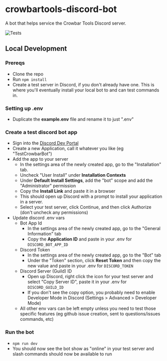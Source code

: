 # crowbartools-discord-bot
 A bot that helps service the Crowbar Tools Discord server.

![Tests](https://github.com/crowbartools/crowbartools-discord-bot/workflows/Tests/badge.svg?branch=master)


## Local Development

### Prereqs
- Clone the repo
- Run `npm install`
- Create a test server in Discord, if you don't already have one. This is where you'll eventually install your local bot to and can test commands in.

### Setting up .env 
- Duplicate the **example.env** file and rename it to just ".env"

### Create a test discord bot app
- Sign into the [Discord Dev Portal](https://discord.com/developers/applications)
- Create a new Application, call it whatever you like (eg "TestCrowbarBot")
- Add the app to your server
  - In the settings area of the newly created app, go to the "Installation" tab.
  - Uncheck "User Install" under **Installation Contexts**
  - Under **Default Install Settings**, add the "bot" scope and add the "Administrator" permission
  - Copy the **Install Link** and paste it in a browser
  - This should open up Discord with a prompt to install your application in a server. 
  - Select your test server, click Continue, and then click Authorize (don't uncheck any permissions)
- Update discord .env vars
  - Bot App Id
    - In the settings area of the newly created app, go to the "General Information" tab
    - Copy the **Application ID** and paste in your .env for `DISCORD_BOT_APP_ID`
  - Discord Token
    - In the settings area of the newly created app, go to the "Bot" tab
    - Under the "Token" section, click **Reset Token** and then copy the new value and paste in your .env for `DISCORD_TOKEN`
  - Discord Server (Guild) ID
    - Open up Discord, right click the icon for your test server and select "Copy Server ID", paste it in your .env for `DISCORD_GUILD_ID`
    - If you don't see the copy option, you probably need to enable Developer Mode in Discord (Settings > Advanced > Developer Mode)
  - All other env vars can be left empty unless you need to test those specific features (eg github issue creation, sent to questions/issues commands, etc)

### Run the bot
- `npm run dev`
- You should now see the bot show as "online" in your test server and slash commands should now be available to run
